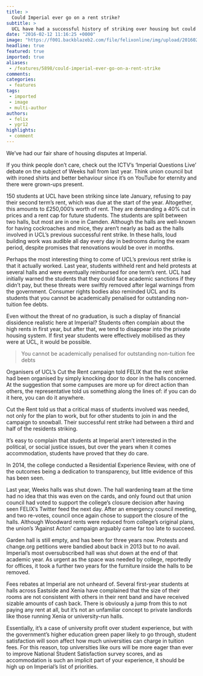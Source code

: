 ```yaml
---
title: >
  Could Imperial ever go on a rent strike?
subtitle: >
  UCL have had a successful history of striking over housing but could the students of Imperial ever rise up and do the same?
date: "2016-02-12 11:16:25 +0000"
image: "https://f001.backblazeb2.com/file/felixonline/img/upload/201602121115-felix-201303072327-tna08-save-hall-front-page.jpg"
headline: true
featured: true
imported: true
aliases:
 - /features/5898/could-imperial-ever-go-on-a-rent-strike
comments:
categories:
 - features
tags:
 - imported
 - image
 - multi-author
authors:
 - felix
 - ygr12
highlights:
 - comment
---
```


We’ve had our fair share of housing disputes at Imperial.

If you think people don’t care, check out the ICTV’s ‘Imperial Questions Live’ debate on the subject of Weeks hall from last year. Think union council but with ironed shirts and better behaviour since it’s on YouTube for eternity and there were grown-ups present.

150 students at UCL have been striking since late January, refusing to pay their second term’s rent, which was due at the start of the year. Altogether, this amounts to £250,000’s worth of rent. They are demanding a 40% cut in prices and a rent cap for future students. The students are split between two halls, but most are in one in Camden. Although the halls are well-known for having cockroaches and mice, they aren’t nearly as bad as the halls involved in UCL’s previous successful rent strike. In these halls, loud building work was audible all day every day in bedrooms during the exam period, despite promises that renovations would be over in months.

Perhaps the most interesting thing to come of UCL’s previous rent strike is that it actually worked. Last year, students withheld rent and held protests at several halls and were eventually reimbursed for one term’s rent. UCL had initially warned the students that they could face academic sanctions if they didn’t pay, but these threats were swiftly removed after legal warnings from the government. Consumer rights bodies also reminded UCL and its students that you cannot be academically penalised for outstanding non-tuition fee debts.

Even without the threat of no graduation, is such a display of financial dissidence realistic here at Imperial? Students often complain about the high rents in first year, but after that, we tend to disappear into the private housing system. If first year students were effectively mobilised as they were at UCL, it would be possible.

> You cannot be academically penalised for outstanding non-tuition fee debts

Organisers of UCL’s Cut the Rent campaign told FELIX that the rent strike had been organised by simply knocking door to door in the halls concerned. At the suggestion that some campuses are more up for direct action than others, the representative told us something along the lines of: if you can do it here, you can do it anywhere.

Cut the Rent told us that a critical mass of students involved was needed, not only for the plan to work, but for other students to join in and the campaign to snowball. Their successful rent strike had between a third and half of the residents striking.

It’s easy to complain that students at Imperial aren’t interested in the political, or social justice issues, but over the years when it comes accommodation, students have proved that they do care.

In 2014, the college conducted a Residential Experience Review, with one of the outcomes being a dedication to transparency, but little evidence of this has been seen.

Last year, Weeks halls was shut down. The hall wardening team at the time had no idea that this was even on the cards, and only found out that union council had voted to support the college’s closure decision after having seen FELIX’s Twitter feed the next day. After an emergency council meeting, and two re-votes, council once again chose to support the closure of the halls. Although Woodward rents were reduced from college’s original plans, the union’s ‘Against Acton’ campaign arguably came far too late to succeed.

Garden hall is still empty, and has been for three years now. Protests and change.org petitions were bandied about back in 2013 but to no avail. Imperial’s most oversubscribed hall was shut down at the end of that academic year. As urgent as the space was needed by college, reportedly for offices, it took a further two years for the furniture inside the halls to be removed.

Fees rebates at Imperial are not unheard of. Several first-year students at halls across Eastside and Xenia have complained that the size of their rooms are not consistent with others in their rent band and have received sizable amounts of cash back. There is obviously a jump from this to not paying any rent at all, but it’s not an unfamiliar concept to private landlords like those running Xenia or university-run halls.

Essentially, it’s a case of university profit over student experience, but with the government’s higher education green paper likely to go through, student satisfaction will soon affect how much universities can charge in tuition fees. For this reason, top universities like ours will be more eager than ever to improve National Student Satisfaction survey scores, and as accommodation is such an implicit part of your experience, it should be high up on Imperial’s list of priorities.
